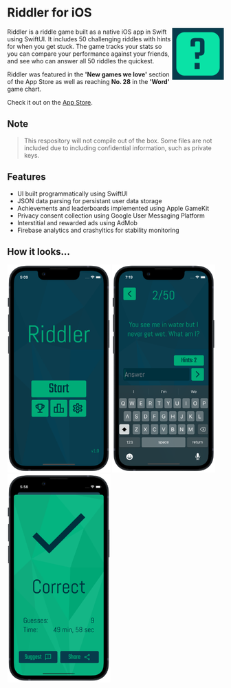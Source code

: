 # Riddler for iOS

<img src="Screenshots/App%20Icon.png" align="right"
     alt="Riddler Icon" width="120" height="120">

Riddler is a riddle game built as a native iOS app in Swift using SwiftUI. It includes 50 challenging riddles with hints for when you get stuck. The game tracks your stats so you can compare your performance against your friends, and see who can answer all 50 riddles the quickest.

Riddler was featured in the **'New games we love'** section of the App Store as well as reaching **No. 28** in the **'Word'** game chart.

Check it out on the [App Store](https://apps.apple.com/us/app/riddler-can-you-solve-it/id1615311096).

## Note
> This respository will not compile out of the box. Some files are not included due to including confidential information, such as private keys.


## Features
- UI built programmatically using SwiftUI
- JSON data parsing for persistant user data storage
- Achievements and leaderboards implemented using Apple GameKit
- Privacy consent collection using Google User Messaging Platform
- Interstitial and rewarded ads using AdMob
- Firebase analytics and crashyltics for stability monitoring 

## How it looks...
<p float="left">
  <img src="Screenshots/Menu.png" width="240" />
  <img src="Screenshots/Question.png" width="240" /> 
  <img src="Screenshots/Correct.png" width="240" />
</p>
